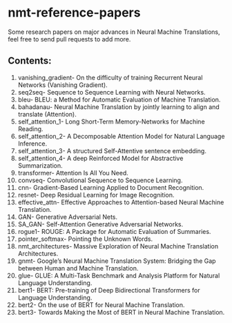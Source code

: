 # nmt-reference-papers
Some research papers on major advances in Neural Machine Translations, feel free to send pull requests to add more.

## Contents:
1. vanishing_gradient- On the difficulty of training Recurrent Neural Networks (Vanishing Gradient).
2. seq2seq- Sequence to Sequence Learning with Neural Networks.
3. bleu- BLEU: a Method for Automatic Evaluation of Machine Translation.
4. bahadanau- Neural Machine Translation by jointly learning to align and translate (Attention).
5. self_attention_1- Long Short-Term Memory-Networks for Machine Reading.
6. self_attention_2- A Decomposable Attention Model for Natural Language Inference.
7. self_attention_3- A structured Self-Attentive sentence embedding.
8. self_attention_4- A deep Reinforced Model for Abstractive Summarization.
9. transformer- Attention Is All You Need.
10. convseq- Convolutional Sequence to Sequence Learning.
11. cnn- Gradient-Based Learning Applied to Document Recognition.
12. resnet- Deep Residual Learning for Image Recognition.
13. effective_attn- Effective Approaches to Attention-based Neural Machine Translation.
14. GAN- Generative Adversarial Nets.
15. SA_GAN- Self-Attention Generative Adversarial Networks.
16. rogue1- ROUGE: A Package for Automatic Evaluation of Summaries.
17. pointer_softmax- Pointing the Unknown Words.
18. nmt_architectures- Massive Exploration of Neural Machine Translation Architectures.
19. gnmt- Google’s Neural Machine Translation System: Bridging the Gap between Human and Machine Translation.
20. glue- GLUE: A Multi-Task Benchmark and Analysis Platform for Natural Language Understanding.
21. bert1- BERT: Pre-training of Deep Bidirectional Transformers for Language Understanding.
22. bert2- On the use of BERT for Neural Machine Translation.
23. bert3- Towards Making the Most of BERT in Neural Machine Translation.
